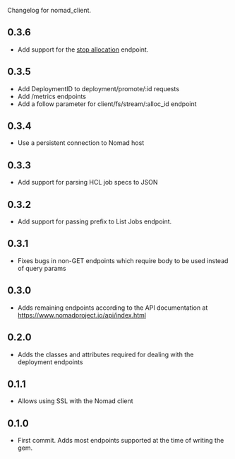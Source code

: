 Changelog for nomad_client.
## 0.3.6
* Add support for the [stop allocation](https://www.nomadproject.io/api-docs/allocations#stop-allocation) endpoint.

## 0.3.5
* Add DeploymentID to deployment/promote/:id requests
* Add /metrics endpoints
* Add a follow parameter for client/fs/stream/:alloc_id endpoint

## 0.3.4
* Use a persistent connection to Nomad host

## 0.3.3
* Add support for parsing HCL job specs to JSON

## 0.3.2
* Add support for passing prefix to List Jobs endpoint.

## 0.3.1

* Fixes bugs in non-GET endpoints which require body to be used instead of query params

## 0.3.0

* Adds remaining endpoints according to the API documentation at https://www.nomadproject.io/api/index.html

## 0.2.0

* Adds the classes and attributes required for dealing with the deployment endpoints

## 0.1.1

* Allows using SSL with the Nomad client

## 0.1.0

* First commit. Adds most endpoints supported at the time of writing the gem.

